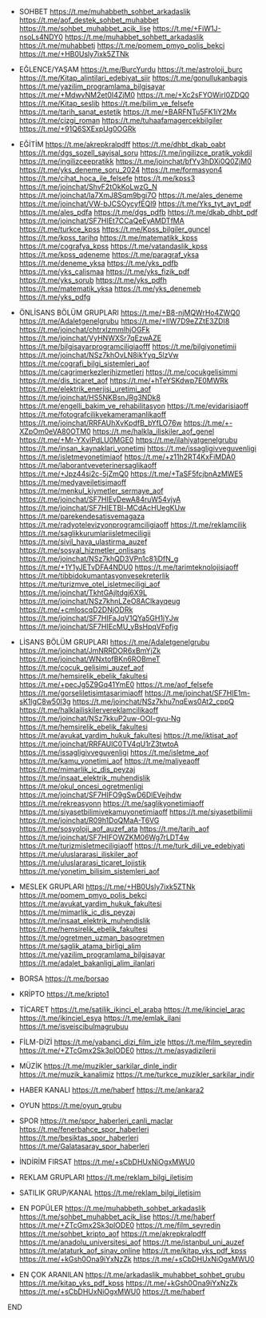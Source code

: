- SOHBET
https://t.me/muhabbeth_sohbet_arkadaslik
https://t.me/aof_destek_sohbet_muhabbet
https://t.me/sohbet_muhabbet_acik_lise
https://t.me/+FiW1J-nsoLs4NDY0 
https://t.me/muhabbet_sohbett_arkadaslik
https://t.me/muhabbetj
https://t.me/pomem_pmyo_polis_bekci
https://t.me/+HB0Usly7ixk5ZTNk


- EĞLENCE/YAŞAM
https://t.me/BurcYurdu
https://t.me/astroloji_burc
https://t.me/Kitap_alintilari_edebiyat_siir
https://t.me/gonullukanbagis
https://t.me/yazilim_programlama_bilgisayar
https://t.me/+MdwvNM2et0I4ZjM0
https://t.me/+Xc2sFYOWirI0ZDQ0
https://t.me/Kitap_seslib
https://t.me/bilim_ve_felsefe
https://t.me/tarih_sanat_estetik
https://t.me/+BARFNTu5FK1iY2Mx
https://t.me/cizgi_roman
https://t.me/tuhaafamagercekbilgiler
https://t.me/+91Q6SXExpUg0OGRk


- EĞİTİM
https://t.me/akrepkralpdff
https://t.me/dhbt_dkab_oabt
https://t.me/dgs_sozell_sayisal_soru
https://t.me/ingilizce_pratik_yokdil
https://t.me/ingilizceepratikk
https://t.me/joinchat/bfYy3hDXi0Q0ZjM0
https://t.me/yks_deneme_soru_2024
https://t.me/formasyon4
https://t.me/cihat_hoca_ile_felsefe
https://t.me/kpss3
https://t.me/joinchat/ShvF2tOkKoLwzG_N
https://t.me/joinchat/Ia7XmJ8Sqm9bgi7O
https://t.me/ales_deneme
https://t.me/joinchat/VW-bJCSOycyfEQl9
https://t.me/Yks_tyt_ayt_pdf
https://t.me/ales_pdfa
https://t.me/dgs_pdfb
https://t.me/dkab_dhbt_pdf
https://t.me/joinchat/SF7HIEt7CCaQeEyAMDTfMA
https://t.me/turkce_kpss
https://t.me/Kpss_bilgiler_guncel
https://t.me/kpss_tarihq
https://t.me/matematikk_kpss
https://t.me/cografya_kpss
https://t.me/vatandaslik_kpss
https://t.me/kpss_qdeneme
https://t.me/paragraf_yksa
https://t.me/deneme_yksa
https://t.me/yks_pdfb
https://t.me/yks_calismaa
https://t.me/yks_fizik_pdf
https://t.me/yks_sorub
https://t.me/yks_pdfh
https://t.me/matematik_yksa
https://t.me/yks_denemeb
https://t.me/yks_pdfg



- ÖNLİSANS BÖLÜM GRUPLARI 
https://t.me/+B8-njMQWrHo4ZWQ0
https://t.me/Adaletgenelgrubu
https://t.me/+IIW7D9eZZtE3ZDI8
https://t.me/joinchat/chtrxIzmmlhjOGFk
https://t.me/joinchat/VyHNWXSr7qEzwAZE
https://t.me/bilgisayarprogramciligiaofff
https://t.me/bilgiyonetimii
https://t.me/joinchat/NSz7khOvLN8ikYyq_5lzVw
https://t.me/cografi_bilgi_sistemleri_aof
https://t.me/cagrimerkezlerihizmetleri
https://t.me/cocukgelisimmi
https://t.me/dis_ticaret_aof
https://t.me/+hTeYSKdwp7E0MWRk
https://t.me/elektrik_enerjisi_uretimi_aof
https://t.me/joinchat/HS5NKBsnJRg3NDk8
https://t.me/engelli_bakim_ve_rehabilitasyon
https://t.me/evidarisiaoff
https://t.me/fotografcilikvekameramanlikaoff
https://t.me/joinchat/RRFAUhXvKpdfB_bYfLO76w
https://t.me/+-XZpOm0eVA80OTM0
https://t.me/halkla_iliskiler_aof_genel
https://t.me/+Mr-YXvlPdLU0MGE0
https://t.me/ilahiyatgenelgrubu
https://t.me/insan_kaynaklari_yonetimi
https://t.me/issagligivveguvenligi
https://t.me/isletmeyonetimiaof
https://t.me/+z11h2RT4KxFiMDA0                                
https://t.me/laborantveveterinersaglikaoff                         
https://t.me/+Jpz44si2c-5jZmQ0
https://t.me/+TaSF5fcjbnAzMWE5
https://t.me/medyaveiletisimaoff
https://t.me/menkul_kiymetler_sermaye_aof
https://t.me/joinchat/SF7HIEvDewA84ruW54vjyA
https://t.me/joinchat/SF7HIETBl-MCdAcHUegKUw                                       
https://t.me/parekendesatisvemagaza
https://t.me/radyotelevizyonprogramciligiaoff
https://t.me/reklamcilik
https://t.me/saglikkurumlariisletmeciligii
https://t.me/sivil_hava_ulastirma_auzef
https://t.me/sosyal_hizmetler_onlisans
https://t.me/joinchat/NSz7khQD3VPn1c81jDfN_g
https://t.me/+1Y1yJETvDFA4NDU0
https://t.me/tarimteknolojisiaoff
https://t.me/tibbidokumantasyonvesekreterlik
https://t.me/turizmve_otel_isletmeciligi_aof
https://t.me/joinchat/TkhtGAjItdgj6X9L
https://t.me/joinchat/NSz7khnLZeO8AClkayqeug
https://t.me/+cmloscqD2DNjODRk
https://t.me/joinchat/SF7HIFaJqV1QYa5GH1jYJw
https://t.me/joinchat/SF7HIEcMU_yBsHpqVFpfjg



- LİSANS BÖLÜM GRUPLARI 
https://t.me/Adaletgenelgrubu
https://t.me/joinchat/JmNRRDOR6xBmYjZk
https://t.me/joinchat/WNxtofBKn6ROBmeT
https://t.me/cocuk_gelisimi_auzef_aof
https://t.me/hemsirelik_ebelik_fakultesi
https://t.me/+pecJg5Z9Gq41YmE0
https://t.me/aof_felsefe
https://t.me/gorseliletisimtasarimiaoff
https://t.me/joinchat/SF7HIE1m-sK1lgC8w50l3g
https://t.me/joinchat/NSz7khu7nqEws0At2_cppQ
https://t.me/halklailiskilervereklamcilikaoff
https://t.me/joinchat/NSz7kkuP2uw-OOI-gvu-Ng
https://t.me/hemsirelik_ebelik_fakultesi 
https://t.me/avukat_yardim_hukuk_fakultesi
https://t.me/iktisat_aof
https://t.me/joinchat/RRFAUlC0TV4qU1rZ3twtoA
https://t.me/issagligivveguvenligi
https://t.me/isletme_aof
https://t.me/kamu_yonetimi_aof
https://t.me/maliyeaoff
https://t.me/mimarlik_ic_dis_peyzaj 
https://t.me/insaat_elektrik_muhendislik
https://t.me/okul_oncesi_ogretmenligi
https://t.me/joinchat/SF7HIFO9gSwD6DlEVejhdw
https://t.me/rekreasyonn
https://t.me/saglikyonetimiaoff
https://t.me/siyasetbilimivekamuyonetimiaoff
https://t.me/siyasetbilimii
https://t.me/joinchat/R09h1DoQMaA-T6VG
https://t.me/sosyoloji_aof_auzef_ata
https://t.me/tarih_aof
https://t.me/joinchat/SF7HIFOWZKM06Wg7rLDT4w
https://t.me/turizmisletmeciligiaoff
https://t.me/turk_dili_ve_edebiyati
https://t.me/uluslararasi_iliskiler_aof
https://t.me/uluslararasi_ticaret_lojistik
https://t.me/yonetim_bilisim_sistemleri_aof



- MESLEK GRUPLARI
https://t.me/+HB0Usly7ixk5ZTNk
https://t.me/pomem_pmyo_polis_bekci
https://t.me/avukat_yardim_hukuk_fakultesi
https://t.me/mimarlik_ic_dis_peyzaj
https://t.me/insaat_elektrik_muhendislik
https://t.me/hemsirelik_ebelik_fakultesi
https://t.me/ogretmen_uzman_basogretmen
https://t.me/saglik_atama_birligi_alim
https://t.me/yazilim_programlama_bilgisayar
https://t.me/adalet_bakanligi_alim_ilanlari

- BORSA 
https://t.me/borsao
- KRİPTO
https://t.me/kripto1
- TİCARET
https://t.me/satilik_ikinci_el_araba
https://t.me/ikinciel_arac
https://t.me/ikinciel_esya
https://t.me/emlak_ilani
https://t.me/isveiscibulmagrubuu


- FİLM-DİZİ
https://t.me/yabanci_dizi_film_izle
https://t.me/film_seyredin
https://t.me/+ZTcGmx2Sk3plODE0
https://t.me/asyadizilerii
- MÜZİK
https://t.me/muzikler_sarkilar_dinle_indir
https://t.me/muzik_kanalimiz
https://t.me/turkce_muzikler_sarkilar_indir
- HABER KANALI
https://t.me/haberf
https://t.me/ankara2


- OYUN
https://t.me/oyun_grubu
- SPOR
https://t.me/spor_haberleri_canli_maclar
https://t.me/fenerbahce_spor_haberleri
https://t.me/besiktas_spor_haberleri
https://t.me/Galatasaray_spor_haberleri



- İNDİRİM FIRSAT
https://t.me/+sCbDHUxNiOgxMWU0
- REKLAM GRUPLARI
https://t.me/reklam_bilgi_iletisim
- SATILIK GRUP/KANAL
https://t.me/reklam_bilgi_iletisim


- EN POPÜLER
https://t.me/muhabbeth_sohbet_arkadaslik
https://t.me/sohbet_muhabbet_acik_lise
https://t.me/haberf
https://t.me/+ZTcGmx2Sk3plODE0
https://t.me/film_seyredin
https://t.me/sohbet_kripto_aof
https://t.me/akrepkralpdff
https://t.me/anadolu_universitesi_aof
https://t.me/istanbul_uni_auzef
https://t.me/ataturk_aof_sinav_online
https://t.me/kitap_yks_pdf_kpss
https://t.me/+kGsh0Ona9iYxNzZk
https://t.me/+sCbDHUxNiOgxMWU0

- EN ÇOK ARANILAN
https://t.me/arkadaslik_muhabbet_sohbet_grubu
https://t.me/kitap_yks_pdf_kpss
https://t.me/+kGsh0Ona9iYxNzZk
https://t.me/+sCbDHUxNiOgxMWU0
https://t.me/haberf

END